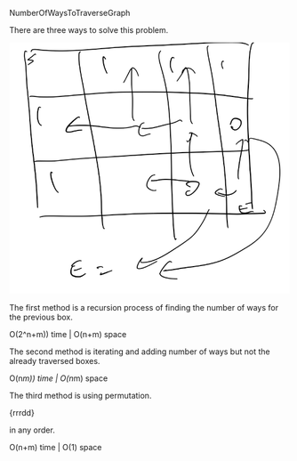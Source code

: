 NumberOfWaysToTraverseGraph

There are three ways to solve this problem.

![image](/src/algoexpert/medium/NumberOfWaysToTraverseGraph/image.PNG)

The first method is a recursion process of finding the number of ways for the previous box. 

O(2^n+m)) time | O(n+m) space 

The second method is iterating and adding number of ways but not the already traversed boxes.

O(n*m)) time | O(n*m) space 

The third method is using permutation. 

{rrrdd} 

in any order.

O(n+m) time | O(1) space 